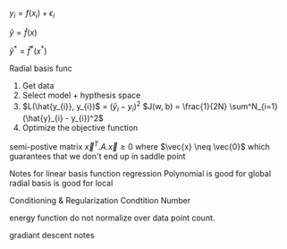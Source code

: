 $y_{i} = f(x_i) + \epsilon_{i}$

$\hat{y} = \hat{f}(x)$

$\hat{y}^* = \hat{f}^*(x^*)$


Radial basis func

1. Get data
2. Select model + hypthesis space
3. $L(\hat{y_{i}}, y_{i})$ = $(\hat{y}_{i} - y_{i})^2$
   $J(w, b) = \frac{1}{2N} \sum^N_{i=1} (\hat{y}_{i} - y_{i})^2$
4. Optimize the objective function

semi-postive matrix
$\vec{x}^T.A.\vec{x} \geq 0$ where $\vec{x} \neq \vec{0}$
which guarantees that we don't end up in saddle point


Notes for linear basis function regression
Polynomial is good for global
radial basis is good for local

Conditioning & Regularization
Condtition Number


energy function do not normalize over data point count.

gradiant descent notes
